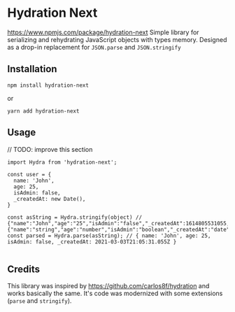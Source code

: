 # Hydration Next
https://www.npmjs.com/package/hydration-next
Simple library for serializing and rehydrating JavaScript objects with types memory. Designed as a drop-in replacement for `JSON.parse` and `JSON.stringify`

## Installation
```  
npm install hydration-next  
```  
or
```  
yarn add hydration-next  
```  

## Usage
// TODO: improve this section
```  
import Hydra from 'hydration-next';  
  
const user = {    
  name: 'John',    
  age: 25,    
  isAdmin: false,    
  _createdAt: new Date(),
}
  
const asString = Hydra.stringify(object) // {"name":"John","age":"25","isAdmin":"false","_createdAt":1614805531055,"_types":{"name":"string","age":"number","isAdmin":"boolean","_createdAt":"date"}}  
const parsed = Hydra.parse(asString); // { name: 'John', age: 25, isAdmin: false, _createdAt: 2021-03-03T21:05:31.055Z }  
  
```  

## Credits
This library was inspired by https://github.com/carlos8f/hydration and works basically the same. It's code was modernized with some extensions (`parse` and `stringify`).
